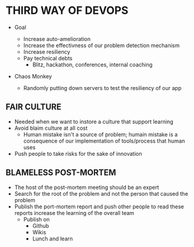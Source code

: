 # THIRD WAY OF DEVOPS

- Goal
  - Increase auto-amelioration
  - Increase the effectivness of our problem detection mechanism
  - Increase resiliency
  - Pay technical debts
    - Blitz, hackathon, conferences, internal coaching

- Chaos Monkey
  - Randomly putting down servers to test the resiliency of our app

## FAIR CULTURE
- Needed when we want to instore a culture that support learning
- Avoid blaim culture at all cost
  - Human mistake isn't a source of problem; humain mistake is a consequence of our
    implementation of tools/process that human uses
- Push people to take risks for the sake of innovation

## BLAMELESS POST-MORTEM
- The host of the post-mortem meeting should be an expert
- Search for the root of the problem and not the person that caused the problem
- Publish the port-mortem report and push other people to read these reports increase
  the learning of the overall team
  - Publish on
    - Github
    - Wikis
    - Lunch and learn
